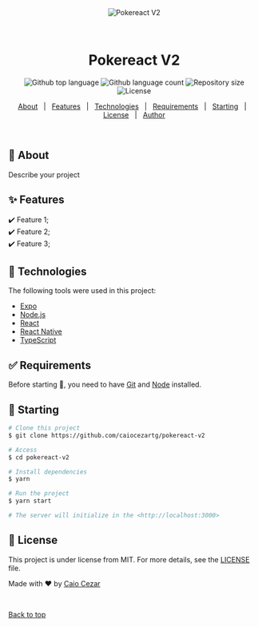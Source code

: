 <div align="center" id="top"> 
  <img src="./.github/app.gif" alt="Pokereact V2" />

  &#xa0;

  <!-- <a href="https://pokereactv2.netlify.app">Demo</a> -->
</div>

<h1 align="center">Pokereact V2</h1>

<p align="center">
  <img alt="Github top language" src="https://img.shields.io/github/languages/top/caiocezartg/pokereact-v2?color=56BEB8">

  <img alt="Github language count" src="https://img.shields.io/github/languages/count/caiocezartg/pokereact-v2?color=56BEB8">

  <img alt="Repository size" src="https://img.shields.io/github/repo-size/caiocezartg/pokereact-v2?color=56BEB8">

  <img alt="License" src="https://img.shields.io/github/license/caiocezartg/pokereact-v2?color=56BEB8">

  <!-- <img alt="Github issues" src="https://img.shields.io/github/issues/caiocezartg/pokereact-v2?color=56BEB8" /> -->

  <!-- <img alt="Github forks" src="https://img.shields.io/github/forks/caiocezartg/pokereact-v2?color=56BEB8" /> -->

  <!-- <img alt="Github stars" src="https://img.shields.io/github/stars/caiocezartg/pokereact-v2?color=56BEB8" /> -->
</p>

<!-- Status -->

<!-- <h4 align="center"> 
	🚧  Pokereact V2 🚀 Under construction...  🚧
</h4> 

<hr> -->

<p align="center">
  <a href="#dart-about">About</a> &#xa0; | &#xa0; 
  <a href="#sparkles-features">Features</a> &#xa0; | &#xa0;
  <a href="#rocket-technologies">Technologies</a> &#xa0; | &#xa0;
  <a href="#white_check_mark-requirements">Requirements</a> &#xa0; | &#xa0;
  <a href="#checkered_flag-starting">Starting</a> &#xa0; | &#xa0;
  <a href="#memo-license">License</a> &#xa0; | &#xa0;
  <a href="https://github.com/caiocezartg" target="_blank">Author</a>
</p>

<br>

## :dart: About ##

Describe your project

## :sparkles: Features ##

:heavy_check_mark: Feature 1;\
:heavy_check_mark: Feature 2;\
:heavy_check_mark: Feature 3;

## :rocket: Technologies ##

The following tools were used in this project:

- [Expo](https://expo.io/)
- [Node.js](https://nodejs.org/en/)
- [React](https://pt-br.reactjs.org/)
- [React Native](https://reactnative.dev/)
- [TypeScript](https://www.typescriptlang.org/)

## :white_check_mark: Requirements ##

Before starting :checkered_flag:, you need to have [Git](https://git-scm.com) and [Node](https://nodejs.org/en/) installed.

## :checkered_flag: Starting ##

```bash
# Clone this project
$ git clone https://github.com/caiocezartg/pokereact-v2

# Access
$ cd pokereact-v2

# Install dependencies
$ yarn

# Run the project
$ yarn start

# The server will initialize in the <http://localhost:3000>
```

## :memo: License ##

This project is under license from MIT. For more details, see the [LICENSE](LICENSE.md) file.


Made with :heart: by <a href="https://github.com/caiocezartg" target="_blank">Caio Cezar</a>

&#xa0;

<a href="#top">Back to top</a>
